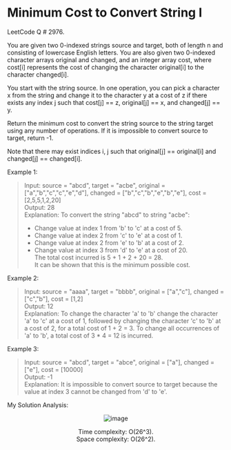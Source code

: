 # Minimum Cost to Convert String I

LeetCode Q # 2976.

You are given two 0-indexed strings source and target, both of length n and consisting of lowercase English letters. You are also given two 0-indexed character arrays original and changed, and an integer array cost, where cost[i] represents the cost of changing the character original[i] to the character changed[i].

You start with the string source. In one operation, you can pick a character x from the string and change it to the character y at a cost of z if there exists any index j such that cost[j] == z, original[j] == x, and changed[j] == y.

Return the minimum cost to convert the string source to the string target using any number of operations. If it is impossible to convert source to target, return -1.

Note that there may exist indices i, j such that original[j] == original[i] and changed[j] == changed[i].

Example 1:

> Input: source = "abcd", target = "acbe", original = ["a","b","c","c","e","d"], changed = ["b","c","b","e","b","e"], cost = [2,5,5,1,2,20]</br>
> Output: 28</br>
> Explanation: To convert the string "abcd" to string "acbe":</br>
> - Change value at index 1 from 'b' to 'c' at a cost of 5.</br>
> - Change value at index 2 from 'c' to 'e' at a cost of 1.</br>
> - Change value at index 2 from 'e' to 'b' at a cost of 2.</br>
> - Change value at index 3 from 'd' to 'e' at a cost of 20.</br>
> The total cost incurred is 5 + 1 + 2 + 20 = 28.</br>
> It can be shown that this is the minimum possible cost.</br>

Example 2:

> Input: source = "aaaa", target = "bbbb", original = ["a","c"], changed = ["c","b"], cost = [1,2]</br>
> Output: 12</br>
> Explanation: To change the character 'a' to 'b' change the character 'a' to 'c' at a cost of 1, followed by changing the character 'c' to 'b' at a cost of 2, for a total cost of 1 + 2 = 3. To change all occurrences of 'a' to 'b', a total cost of 3 * 4 = 12 is incurred.

Example 3:

> Input: source = "abcd", target = "abce", original = ["a"], changed = ["e"], cost = [10000]</br>
> Output: -1</br>
> Explanation: It is impossible to convert source to target because the value at index 3 cannot be changed from 'd' to 'e'.

My Solution Analysis:

<div align = "center">

  ![image](https://github.com/user-attachments/assets/c472720d-145c-4bc2-8cd8-3f77fa2e1916)

  Time complexity: O(26^3).</br>Space complexity: O(26^2).
</div>
